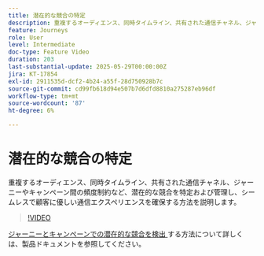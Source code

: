 ```yaml
---
title: 潜在的な競合の特定
description: 重複するオーディエンス、同時タイムライン、共有された通信チャネル、ジャーニーやキャンペーン間の頻度制約など、潜在的な競合を特定および管理し、シームレスで顧客に優しい通信エクスペリエンスを確保する方法を説明します。
feature: Journeys
role: User
level: Intermediate
doc-type: Feature Video
duration: 203
last-substantial-update: 2025-05-29T00:00:00Z
jira: KT-17854
exl-id: 2911535d-dcf2-4b24-a55f-28d750928b7c
source-git-commit: cd99fb618d94e507b7d6dfd8810a275287eb96df
workflow-type: tm+mt
source-wordcount: '87'
ht-degree: 6%

---
```


# 潜在的な競合の特定

重複するオーディエンス、同時タイムライン、共有された通信チャネル、ジャーニーやキャンペーン間の頻度制約など、潜在的な競合を特定および管理し、シームレスで顧客に優しい通信エクスペリエンスを確保する方法を説明します。

>[!VIDEO](https://video.tv.adobe.com/v/3435528/?learn=on&enablevpops)

[ ジャーニーとキャンペーンでの潜在的な競合を検出 ](https://experienceleague.adobe.com/en/docs/journey-optimizer/using/conflict-prioritization/conflicts) する方法について詳しくは、製品ドキュメントを参照してください。
